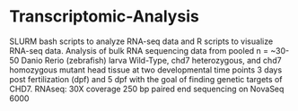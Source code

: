 # Transcriptomic-Analysis
SLURM bash scripts to analyze RNA-seq data and R scripts to visualize RNA-seq data.
Analysis of bulk RNA sequencing data from pooled n = ~30-50 Danio Rerio (zebrafish) larva Wild-Type, chd7 heterozygous, and chd7 homozygous mutant head tissue at two developmental time points 3 days post fertilization (dpf) and 5 dpf with the goal of finding genetic targets of CHD7. 
RNAseq: 30X coverage 250 bp paired end sequencing on NovaSeq 6000
